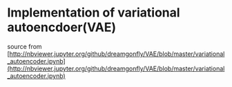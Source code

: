 # Implementation of variational autoencdoer(VAE)

source from [http://nbviewer.jupyter.org/github/dreamgonfly/VAE/blob/master/variational_autoencoder.ipynb](http://nbviewer.jupyter.org/github/dreamgonfly/VAE/blob/master/variational_autoencoder.ipynb)
